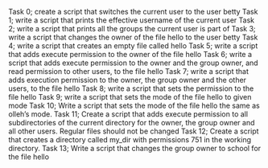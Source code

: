 Task 0; create a script that switches the current user to the user betty
Task 1; write a script that prints the effective username of the current user
Task 2; write a script that prints all the groups the current user is part of
Task 3; write a script that changes the owner of the file hello to the user betty
Task 4; write a script that creates an empty file called hello
Task 5; write a script that adds execute permission to the owner of the file hello
Task 6; write a script that adds execute permission to the owner and the group owner, and read permission to other users, to the file hello
Task 7; write a script that adds execution permission to the owner, the group owner and the other users, to the file hello
Task 8; write a script that sets the permission to the file hello
Task 9; write a script that sets the mode of the file hello to given mode
Task 10; Write a script that sets the mode of the file hello the same as olleh’s mode.
Task 11; Create a script that adds execute permission to all subdirectories of the current directory for the owner, the group owner and all other users. Regular files should not be changed
Task 12; Create a script that creates a directory called my_dir with permissions 751 in the working directory.
Task 13; Write a script that changes the group owner to school for the file hello

